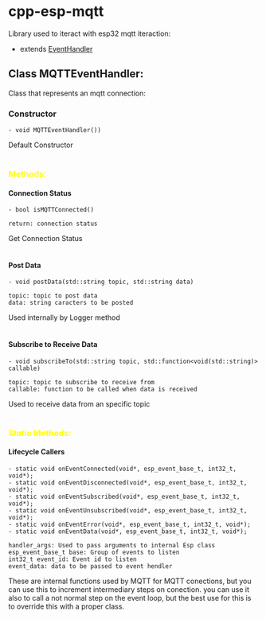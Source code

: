 # cpp-esp-mqtt

Library used to iteract with esp32 mqtt iteraction:

- extends [EventHandler](https://github.com/MAPL-UFU/cpp-esp-e-handler)

## **Class MQTTEventHandler:**

Class that represents an mqtt connection: 

### Constructor   
   
    - void MQTTEventHandler())

Default Constructor
<br>
<br>




### <font color="yellow">Methods:</font>

#### Connection Status

    - bool isMQTTConnected()

    return: connection status
Get Connection Status
<br>
<br>

#### Post Data

    - void postData(std::string topic, std::string data)

    topic: topic to post data
    data: string caracters to be posted 
    
Used internally by Logger method
<br>
<br>

#### Subscribe to Receive Data 

    - void subscribeTo(std::string topic, std::function<void(std::string)> callable)
    
    topic: topic to subscribe to receive from
    callable: function to be called when data is received

Used to receive data from an specific topic
<br>
<br>

### <font color="yellow">Static Methods:</font>

#### Lifecycle Callers 
    - static void onEventConnected(void*, esp_event_base_t, int32_t, void*);
    - static void onEventDisconnected(void*, esp_event_base_t, int32_t, void*);
    - static void onEventSubscribed(void*, esp_event_base_t, int32_t, void*);
    - static void onEventUnsubscribed(void*, esp_event_base_t, int32_t, void*);
    - static void onEventError(void*, esp_event_base_t, int32_t, void*);
    - static void onEventData(void*, esp_event_base_t, int32_t, void*);
   
    handler_args: Used to pass arguments to internal Esp class
    esp_event_base_t base: Group of events to listen
    int32_t event_id: Event id to listen
    event_data: data to be passed to event hendler

These are internal functions used by MQTT for MQTT conections, but you can use this to increment intermediary steps 
on conection. you can use it also to call a not normal step on the event loop, but the best use for this is to override
this with a proper class.

<br>
<br>